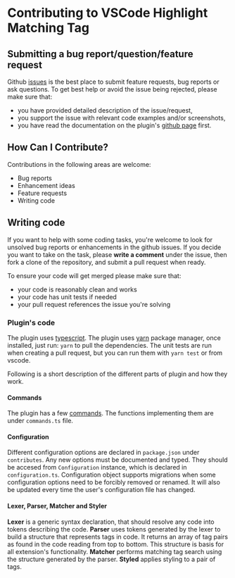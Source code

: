 # Contributing to VSCode Highlight Matching Tag

## Submitting a bug report/question/feature request

Github [issues](https://github.com/vincaslt/vscode-highlight-matching-tag/issues) is the best place to submit feature requests, bug reports or ask questions. To get best help or avoid the issue being rejected, please make sure that:

* you have provided detailed description of the issue/request,
* you support the issue with relevant code examples and/or screenshots,
* you have read the documentation on the plugin's [github page](https://github.com/vincaslt/vscode-highlight-matching-tag#vscode-highlight-matching-tag) first.

## How Can I Contribute?

Contributions in the following areas are welcome:

* Bug reports
* Enhancement ideas
* Feature requests
* Writing code

## Writing code

If you want to help with some coding tasks, you're welcome to look for unsolved bug reports or enhancements in the github issues. If you decide you want to take on the task, please __write a comment__ under the issue, then fork a clone of the repository, and submit a pull request when ready.

To ensure your code will get merged please make sure that:

* your code is reasonably clean and works
* your code has unit tests if needed
* your pull request references the issue you're solving

### Plugin's code

The plugin uses [typescript](https://www.typescriptlang.org).
The plugin uses [yarn](https://yarnpkg.com/) package manager, once installed, just run: `yarn` to pull the dependencies.
The unit tests are run when creating a pull request, but you can run them with `yarn test` or from vscode.

Following is a short description of the different parts of plugin and how they work.

#### Commands

The plugin has a few [commands](https://github.com/vincaslt/vscode-highlight-matching-tag#commands). The functions implementing them are under `commands.ts` file.

#### Configuration

Different configuration options are declared in `package.json` under `contributes`. Any new options must be documented and typed. They should be accesed from `Configuration` instance, which is declared in `configuration.ts`. Configuration object supports migrations when some configuration options need to be forcibly removed or renamed. It will also be updated every time the user's configuration file has changed.

#### Lexer, Parser, Matcher and Styler

__Lexer__ is a generic syntax declaration, that should resolve any code into tokens describing the code.
__Parser__ uses tokens generated by the lexer to build a structure that represents tags in code. It returns an array of tag pairs as found in the code reading from top to bottom. This structure is basis for all extension's functionality.
__Matcher__ performs matching tag search using the structure generated by the parser.
__Styled__ applies styling to a pair of tags.

